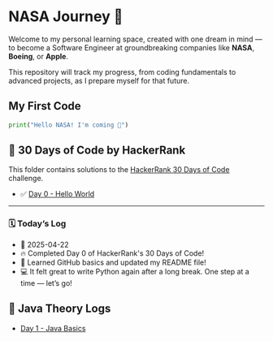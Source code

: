 # NASA Journey 🚀

Welcome to my personal learning space, created with one dream in mind —  
to become a Software Engineer at groundbreaking companies like **NASA**, **Boeing**, or **Apple**.

This repository will track my progress, from coding fundamentals to advanced projects, as I prepare myself for that future.


## My First Code
```python
print("Hello NASA! I'm coming 🚀")
```

## 🚀 30 Days of Code by HackerRank

This folder contains solutions to the [HackerRank 30 Days of Code](https://www.hackerrank.com/domains/tutorials/30-days-of-code) challenge.

- ✅ [Day 0 - Hello World](https://github.com/ShyunCho/nasa-journey/blob/main/30-days-of-code/day0-hello-world.py)
---

### 🗓️ Today’s Log

- 📅 2025-04-22
- 🔥 Completed Day 0 of HackerRank's 30 Days of Code!
- 🧠 Learned GitHub basics and updated my README file!
- 💻 It felt great to write Python again after a long break. One step at a time — let’s go!

## 📘 Java Theory Logs
- [Day 1 - Java Basics](theory/day1-java-basics.md)
